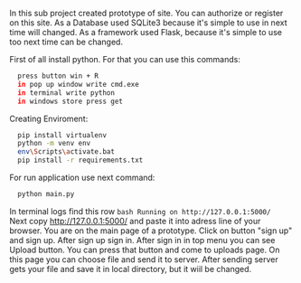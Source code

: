 In this sub project created prototype of site. You can authorize or register on this site. As a Database used SQLite3 because it's simple to use in next time will changed. As a framework used Flask, because it's simple to use too next time can be changed.

First of all install python. For that you can use this commands:
```bash
  press button win + R
  in pop up window write cmd.exe
  in terminal write python
  in windows store press get
```

Creating Enviroment:
  ```bash
    pip install virtualenv
    python -m venv env
    env\Scripts\activate.bat
    pip install -r requirements.txt
  ```
  
  For run application use next command:
  ```bash
    python main.py
  ```
  In terminal logs find this row ```bash Running on http://127.0.0.1:5000/ ```
  Next copy http://127.0.0.1:5000/ and paste it into adress line of your browser.
  You are on the main page of a prototype. Click on button "sign up" and sign up.
  After sign up sign in. After sign in in top menu you can see Upload button. You can press that button and come to uploads page. On this page you can choose file and send it to server. After sending server gets your file and save it in local directory, but it wiil be changed.
